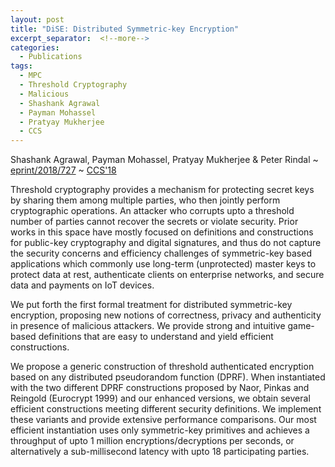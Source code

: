 ```yaml
---
layout: post
title: "DiSE: Distributed Symmetric-key Encryption"
excerpt_separator:  <!--more-->
categories:
  - Publications
tags:
  - MPC
  - Threshold Cryptography
  - Malicious
  - Shashank Agrawal
  - Payman Mohassel
  - Pratyay Mukherjee
  - CCS
---
```


Shashank Agrawal, Payman Mohassel, Pratyay Mukherjee & Peter Rindal ~ <a href="https://eprint.iacr.org/2018/727">eprint/2018/727</a> ~ <a href="https://acmccs.github.io/papers/">CCS'18</a>

Threshold cryptography provides a mechanism for protecting secret keys by sharing them among multiple parties, who then jointly perform cryptographic operations. An attacker who corrupts upto a threshold number of parties cannot recover the secrets or violate security. Prior works in this space have mostly focused on definitions and constructions for public-key cryptography and digital signatures, and thus do not capture the security concerns and efficiency challenges of symmetric-key based applications which commonly use long-term (unprotected) master keys to protect data at rest, authenticate clients on enterprise networks, and secure data and payments on IoT devices.

We put forth the first formal treatment for distributed symmetric-key encryption, proposing new notions of correctness, privacy and authenticity in presence of malicious attackers. We provide strong and intuitive game-based definitions that are easy to understand and yield efficient constructions.

We propose a generic construction of threshold authenticated encryption based on any distributed pseudorandom function (DPRF). When instantiated with the two different DPRF constructions proposed by Naor, Pinkas and Reingold (Eurocrypt 1999) and our enhanced versions, we obtain several efficient constructions meeting different security definitions. We implement these variants and provide extensive performance comparisons. Our most efficient instantiation uses only symmetric-key primitives and achieves a throughput of upto 1 million encryptions/decryptions per seconds, or alternatively a sub-millisecond latency with upto 18 participating parties. 